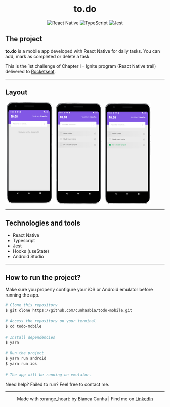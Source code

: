 <div align="center">
  <h1>to.do</h1>
  
  ![React Native](https://img.shields.io/badge/-React%20Native-black?style=flat-square&logo=react)
  ![TypeScript](https://img.shields.io/badge/-TypeScript-black?style=flat-square&logo=typescript)
  ![Jest](https://img.shields.io/badge/-Jest-black?style=flat-square&logo=jest)
</div>

## The project

**to.do** is a mobile app developed with React Native for daily tasks. You can add, mark as completed or delete a task.

This is the 1st challenge of Chapter I - Ignite program (React Native trail) delivered to [Rocketseat](https://rocketseat.com.br/).

---

## Layout

<div>
  <img alt="" src="assets/images/todo-screenshot1.png" width="30%">
  <img alt="" src="assets/images/todo-screenshot2.png" width="30%">
  <img alt="" src="assets/images/todo-screenshot3.png" width="30%">
</div>

---

## Technologies and tools

- React Native
- Typescript
- Jest
- Hooks (useState)
- Android Studio

---

## How to run the project?

Make sure you properly configure your iOS or Android emulator before running the app.

```bash
# Clone this repository
$ git clone https://github.com/cunhasbia/todo-mobile.git

# Access the repository on your terminal
$ cd todo-mobile

# Install dependencies
$ yarn

# Run the project
$ yarn run android
$ yarn run ios

# The app will be running on emulator.
```
Need help? Failed to run? Feel free to contact me.

---
<p align="center">Made with :orange_heart: by Bianca Cunha | Find me on <a href="https://www.linkedin.com/in/biancascunha">LinkedIn</a></p>